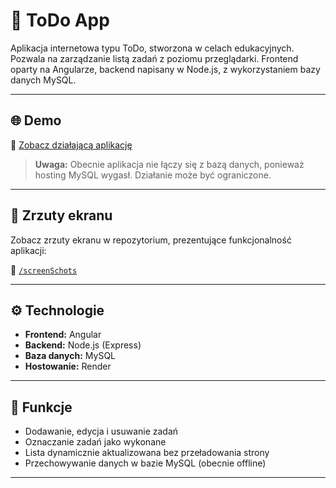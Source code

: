 # 📝 ToDo App

Aplikacja internetowa typu ToDo, stworzona w celach edukacyjnych. Pozwala na zarządzanie listą zadań z poziomu przeglądarki. Frontend oparty na Angularze, backend napisany w Node.js, z wykorzystaniem bazy danych MySQL.

---

## 🌐 Demo

🔗 [Zobacz działającą aplikację](https://todo-frontend-dfg6.onrender.com)

> **Uwaga:** Obecnie aplikacja nie łączy się z bazą danych, ponieważ hosting MySQL wygasł. Działanie może być ograniczone.

---

## 📸 Zrzuty ekranu

Zobacz zrzuty ekranu w repozytorium, prezentujące funkcjonalność aplikacji:

📁 [`/screenSchots`](https://github.com/endis1306/ToDo/tree/main/screenSchots)

---

## ⚙️ Technologie

- **Frontend:** Angular
- **Backend:** Node.js (Express)
- **Baza danych:** MySQL
- **Hostowanie:** Render

---

## 🚀 Funkcje

- Dodawanie, edycja i usuwanie zadań
- Oznaczanie zadań jako wykonane
- Lista dynamicznie aktualizowana bez przeładowania strony
- Przechowywanie danych w bazie MySQL (obecnie offline)

---

